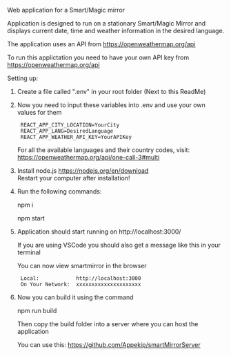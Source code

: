 Web application for a Smart/Magic mirror

Application is designed to run on a stationary Smart/Magic Mirror and displays current date, time and weather information in the desired language. 

The application uses an API from https://openweathermap.org/api 

To run this applictation you need to have your own API key from https://openweathermap.org/api

Setting up:

1. Create a file called ".env" in your root folder (Next to this ReadMe)

2. Now you need to input these variables into .env and use your own values for them

        REACT_APP_CITY_LOCATION=YourCity
        REACT_APP_LANG=DesiredLanguage
        REACT_APP_WEATHER_API_KEY=YourAPIKey

    For all the available languages and their country codes, visit: 
    https://openweathermap.org/api/one-call-3#multi

3. Install node.js https://nodejs.org/en/download                
Restart your computer after installation!

4. Run the following commands:

    npm i

    npm start

5. Application should start running on http://localhost:3000/

    If you are using VSCode you should also get a message like this in your terminal

    You can now view smartmirror in the browser     

        Local:            http://localhost:3000        
        On Your Network:  xxxxxxxxxxxxxxxxxxxxx

6. Now you can build it using the command
   
   npm run build

   Then copy the build folder into a server where you can host the application

   You can use this: https://github.com/Appekip/smartMirrorServer
